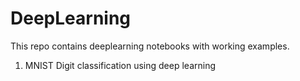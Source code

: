 # DeepLearning

This repo contains deeplearning notebooks with working examples.

  1. MNIST Digit classification using deep learning
